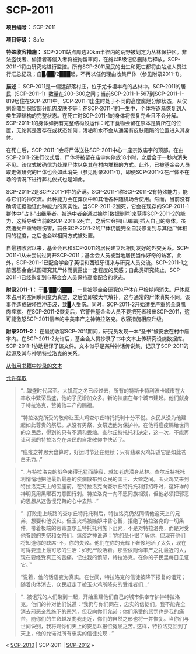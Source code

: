 # SCP-2011
                        


**项目编号：** SCP-2011

**项目等级：** Safe

**特殊收容措施：** SCP-2011站点周边20km半径内的荒野被划定为丛林保护区。非法盗伐者、偷猎者等侵入者将被拘留审问，在施以B级记忆删除后释放。SCP-2011-1将由研究站进行监控。所有SCP-2011居民的出生和死亡都将由站点人员进行汇总记录；自█/██/2███起，不再以任何理由收集尸体（参见附录2011-1）。

**描述：** SCP-2011是一偏远部落村庄，位于尤卡坦半岛的丛林中。SCP-2011的居民（SCP-2011-1）数量在200-300之间；当前SCP-2011-1-567到SCP-2011-1-819居住在SCP-2011中。SCP-2011-1出生时处于不同的高度腐烂分解状态，从仅剩骨骼到保留部分肌肉皮肤不等；在SCP-2011-1的一生中，个体将逐渐恢复到人类生理结构的完整状态。在死亡时SCP-2011-1的身体将恢复完全且不会分解。SCP-2011-1的身体如拥有完整结构般运作：吃下食物会留在原本是胃所在的位置，无论其是否存在或状态如何；污垢和水不会从通常有皮肤阻隔的位置进入其身体。

在死亡后，SCP-2011-1会将尸体送往SCP-2011中心一座宗教庙宇的顶部。在由SCP-2011-2进行仪式后，尸体将被留在庙宇内停放18小时，之后会于一秒内消失不见。该仪式被确信为处理尸体以免其在村内堆积的方式。此外，已被基金会人员取走做研究的尸体也会如此消失（参见附录2011-1），即便SCP-2011-2在尸体不在场的情况下进行葬礼仪式也是如此。

SCP-2011-2是SCP-2011-1中的萨满。SCP-2011-1称SCP-2011-2有特殊能力，能与它们的神交流。此种能力会在葬仪中和其他各种随机场合使用。然而，当前没有确切证据验证此种能力的真实性。当SCP-2011-2濒死，它会在现存的SCP-2011-1群体中“占卜”出继承者。被选中者会通过摘除[数据删除]来获得SCP-2011-2的能力，这将导致当前的SCP-2011-2死亡，之后它会把[已编辑]插入自己的身体。虽然遭受严重物理伤害，前任SCP-2011-2的尸体仍能完全自我修复到与其他尸体相同的程度，之后也会以相同方式被处置。

自最初收容以来，基金会已和SCP-2011的居民建立起相对友好的外交关系。SCP-2011-1从未尝试过离开SCP-2011；基金会人员被当地居民当作好奇的访客。此外，SCP-2011-1已配合学会了英语和西班牙语来与研究人员交流。SCP-2011-1之前因基金会试图研究其尸体而表露出一定程度的反感；自此类研究终止，SCP-2011-1已经恢复到与基金会人员保持高度配合的状态。

**附录2011-1：** 于█/██/2███，一具被基金会研究的尸体在尸检期间消失。尸体原本占用的空间瞬间变为真空，之后立即被大气填补，这与通常的尸体消失不同。该事件造成破坏性冲击波，致█人受伤。同时，SCP-2011-2开始遭受严重的全身肌肉痉挛。在SCP-2011-2恢复后，它警告基金会人员不要把死者移出SCP-2011，这可能激怒SCP-2011信奉的中美丰产之神特拉洛克。收容措施相应升级。

**附录2011-2：** 在最初收容SCP-2011期间，研究员发现一本“圣书”被安放在村中庙宇内。在SCP-2011-2允许后，基金会人员抄录了书中文本上传研究设施数据库。SCP-2011-1协助翻译了该文件。文本似乎是某种神话传说集，记录了SCP-2011的起源及其与神明特拉洛克的关系。


<a shape='rect' class='collapsible-block-link' href='javascript:;'>&#20174;&#20511;&#29992;&#20070;&#31821;&#20013;&#25220;&#24405;&#30340;&#25991;&#26412;</a>

<a shape='rect' class='collapsible-block-link' href='javascript:;'>&#20801;&#35768;&#23384;&#21462;</a>


> “…繁盛时代届至。大饥荒之冬已经过去，所有的特斯卡特利波卡城市在大丰收中繁荣昌盛，他的子民增加众多。新的神庙在每个城市建起。他们献身于特拉洛克，赞美他丰产的赐福。
> 
> “特拉洛克所受的敬仰让玉火鸡查尔丘特托托利十分不悦。众民从没为他建起如此尊贵的祭坛。从没有男祭、女祭选他为保护神。在他将瘟疫赐给世间的众民后，得到的只有不满和畏缩。查尔丘特托托利决定，这一次，不能再让可恶的特拉洛克在众民的自发敬仰中快活了。
> 
> “瘟疫之神思索盘算时，好运时节还在继续；只有翡翠火鸡知道它是如此苍白无力…”
> 


> “…与特拉洛克的战争来得迅猛而静寂，就如老虎潜身丛林。查尔丘特托托利悄悄地把他最新最恶的疾病散布到众民的国王、大酋之间。玉火鸡又来到特拉洛克天上的宝座前。在特拉洛克向查尔丘特托托利打招呼时，这奸诈的神明竟用黑曜石刀意图行刺。特拉洛克一向不愿同族相残，但他必须把邪恶的思想从这傲慢兄弟的心中去除…”
> 


> “…打败走上歧路的查尔丘特托托利后，特拉洛克仍然同情他这天上的兄弟，想要和他议和。但玉火鸡被嫉妒冲昏心智，拒绝了特拉洛克的一切条件，带着极端的恶毒查尔丘特托托利施下诅咒，不是对特拉洛克，而是对受他眷顾的男祭和女祭们。瘟疫之神说道：‘你的圣仆很了解你，但现在他们将知道你的缺席-不，你的失败。他们在你的光辉下奢侈地活了太久，现在可得要遭上最可悲的生活：如死尸般活着。那些依附你丰产之礼最近的人，现在要经受真正的苦痛。记住我的愤怒，特拉洛克。在你的子民里每日见证它。’”
> 
> “说着，他的话语变为真实。在世间，特拉洛克的信徒被降下报复的诅咒；随着肉体消去，众民赶走了被玉火鸡所降灾的受难者们…”
> 


> “…被诅咒的人们聚到一起，开始重建他们自己的城市供奉守护神特拉洛克。他们的神对他们说道：‘我仍与你们同在，忠实的信徒们。我不能完全消去邪恶亲族施下的恶咒，但我向你们允诺：你们承受的惩罚也是我的痛苦，随你们的生命越发向我走近，你们的自然之形也将一并恢复。当你们与世间诀别，我将赐你们天上的安息以报偿冤屈之苦。’这样，特拉洛克回到了天上，他的允诺对所有忠实的信徒兑现…”
> 






« [SCP-2010](/scp-2010) | SCP-2011 | [SCP-2012](/scp-2012) »





                    
